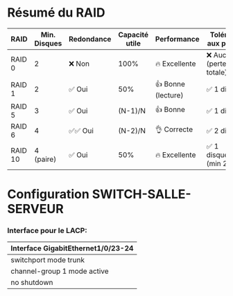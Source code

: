 
# Résumé du RAID
| RAID | Min. Disques | Redondance | Capacité utile    | Performance     | Tolérance aux pannes         |
|------|--------------|------------|-------------------|-----------------|------------------------------|
| RAID 0 | 2          | ❌ Non     | 100%              | 🔥 Excellente   | ❌ Aucune (perte totale)     |
| RAID 1 | 2          | ✅ Oui     | 50%               | 👍 Bonne (lecture) | ✅ 1 disque                  |
| RAID 5 | 3          | ✅ Oui     | (N-1)/N           | 👍 Bonne        | ✅ 1 disque                  |
| RAID 6 | 4          | ✅✅ Oui   | (N-2)/N           | 👌 Correcte     | ✅ 2 disques                 |
| RAID 10 | 4 (paire) | ✅ Oui     | 50%               | 🔥 Excellente   | ✅ 1 disque/paire (min 2)    |


# Configuration SWITCH-SALLE-SERVEUR 
### Interface pour le LACP:
| Interface GigabitEthernet1/0/23-24|
|-----------------------------------|
| switchport mode trunk             |
| channel-group 1 mode active       |
| no shutdown                        |
